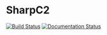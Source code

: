 SharpC2
=======

[![Build Status](https://github.com/rasta-mouse/SharpC2/actions/workflows/build.yml/badge.svg?branch=main)](https://github.com/rasta-mouse/SharpC2/actions/workflows/build.yml)
[![Documentation Status](https://readthedocs.org/projects/sharpc2/badge/?version=latest)](https://sharpc2.readthedocs.io/en/latest/?badge=latest)
